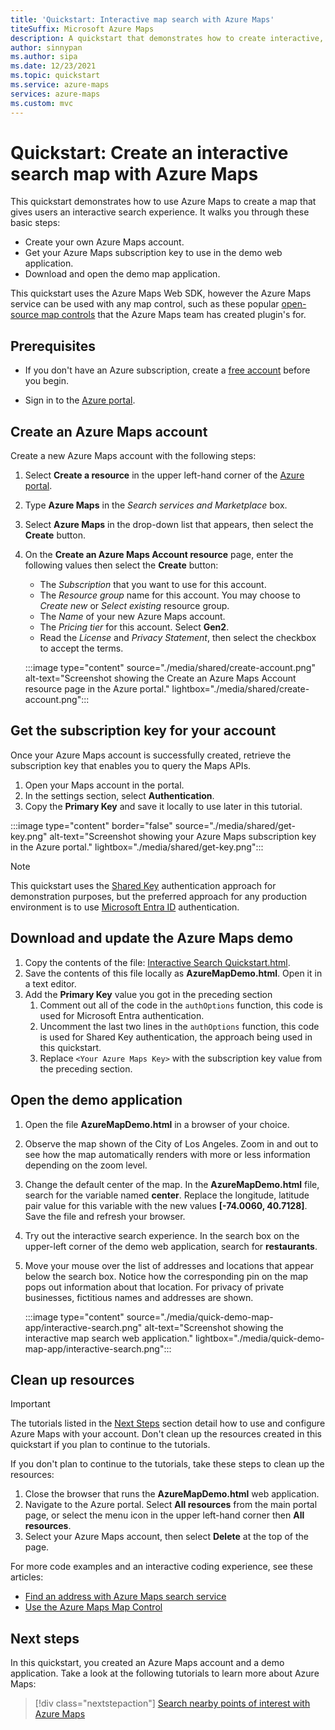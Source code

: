 ```yaml
---
title: 'Quickstart: Interactive map search with Azure Maps'
titeSuffix: Microsoft Azure Maps
description: A quickstart that demonstrates how to create interactive, searchable maps.
author: sinnypan
ms.author: sipa
ms.date: 12/23/2021
ms.topic: quickstart
ms.service: azure-maps
services: azure-maps
ms.custom: mvc
---
```


# Quickstart: Create an interactive search map with Azure Maps

This quickstart demonstrates how to use Azure Maps to create a map that gives users an interactive search experience. It walks you through these basic steps:

* Create your own Azure Maps account.
* Get your Azure Maps subscription key to use in the demo web application.
* Download and open the demo map application.

This quickstart uses the Azure Maps Web SDK, however the Azure Maps service can be used with any map control, such as these popular [open-source map controls] that the Azure Maps team has created plugin's for.

## Prerequisites

* If you don't have an Azure subscription, create a [free account] before you begin.

* Sign in to the [Azure portal].

<a id="createaccount"></a>

## Create an Azure Maps account

Create a new Azure Maps account with the following steps:

1. Select **Create a resource** in the upper left-hand corner of the [Azure portal].
2. Type **Azure Maps** in the *Search services and Marketplace* box.
3. Select **Azure Maps** in the drop-down list that appears, then select the **Create** button.
4. On the **Create an Azure Maps Account resource** page, enter the following values then select the **Create** button:
    * The *Subscription* that you want to use for this account.
    * The *Resource group* name for this account. You may choose to *Create new* or *Select existing* resource group.
    * The *Name* of your new Azure Maps account.
    * The *Pricing tier* for this account. Select **Gen2**.
    * Read the *License* and *Privacy Statement*, then select the checkbox to accept the terms.

    :::image type="content" source="./media/shared/create-account.png" alt-text="Screenshot showing the Create an Azure Maps Account resource page in the Azure portal." lightbox="./media/shared/create-account.png":::

<a id="getkey"></a>

## Get the subscription key for your account

Once your Azure Maps account is successfully created, retrieve the subscription key that enables you to query the Maps APIs.

1. Open your Maps account in the portal.
2. In the settings section, select **Authentication**.
3. Copy the **Primary Key** and save it locally to use later in this tutorial.

:::image type="content" border="false" source="./media/shared/get-key.png" alt-text="Screenshot showing your Azure Maps subscription key in the Azure portal." lightbox="./media/shared/get-key.png":::

>[!NOTE]
> This quickstart uses the [Shared Key] authentication approach for demonstration purposes, but the preferred approach for any production environment is to use [Microsoft Entra ID] authentication.

## Download and update the Azure Maps demo

1. Copy the contents of the file: [Interactive Search Quickstart.html].
2. Save the contents of this file locally as **AzureMapDemo.html**. Open it in a text editor.
3. Add the **Primary Key** value you got in the preceding section
    1. Comment out all of the code in the `authOptions` function, this code is used for Microsoft Entra authentication.
    1. Uncomment the last two lines in the `authOptions` function, this code is used for Shared Key authentication, the approach being used in this quickstart.
    1. Replace `<Your Azure Maps Key>` with the subscription key value from the preceding section.

## Open the demo application

1. Open the file **AzureMapDemo.html** in a browser of your choice.
2. Observe the map shown of the City of Los Angeles. Zoom in and out to see how the map automatically renders with more or less information depending on the zoom level.
3. Change the default center of the map. In the **AzureMapDemo.html** file, search for the variable named **center**. Replace the longitude, latitude pair value for this variable with the new values **[-74.0060, 40.7128]**. Save the file and refresh your browser.
4. Try out the interactive search experience. In the search box on the upper-left corner of the demo web application, search for **restaurants**.
5. Move your mouse over the list of addresses and locations that appear below the search box. Notice how the corresponding pin on the map pops out information about that location. For privacy of private businesses, fictitious names and addresses are shown.

    :::image type="content" source="./media/quick-demo-map-app/interactive-search.png" alt-text="Screenshot showing the interactive map search web application." lightbox="./media/quick-demo-map-app/interactive-search.png":::

## Clean up resources

>[!IMPORTANT]
>The tutorials listed in the [Next Steps] section detail how to use and configure Azure Maps with your account. Don't clean up the resources created in this quickstart if you plan to continue to the tutorials.

If you don't plan to continue to the tutorials, take these steps to clean up the resources:

1. Close the browser that runs the **AzureMapDemo.html** web application.
2. Navigate to the Azure portal. Select **All resources** from the main portal page, or select the menu icon in the upper left-hand corner then **All resources**.
3. Select your Azure Maps account, then select **Delete** at the top of the page.

For more code examples and an interactive coding experience, see these articles:

* [Find an address with Azure Maps search service]
* [Use the Azure Maps Map Control]

## Next steps

In this quickstart, you created an Azure Maps account and a demo application. Take a look at the following tutorials to learn more about Azure Maps:

> [!div class="nextstepaction"]
> [Search nearby points of interest with Azure Maps]

[Azure Active Directory]: azure-maps-authentication.md#azure-ad-authentication
[Azure portal]: https://portal.azure.com
[Find an address with Azure Maps search service]: how-to-search-for-address.md
[free account]: https://azure.microsoft.com/free/?WT.mc_id=A261C142F
[Interactive Search Quickstart.html]: https://github.com/Azure-Samples/AzureMapsCodeSamples/blob/master/Samples/Tutorials/Interactive%20Search/Interactive%20Search%20Quickstart.html
[Microsoft Entra ID]: /entra/fundamentals/whatis
[Next Steps]: #next-steps
[open-source map controls]: open-source-projects.md#third-party-map-control-plugins
[Search nearby points of interest with Azure Maps]: tutorial-search-location.md
[Shared Key]: azure-maps-authentication.md#shared-key-authentication
[Use the Azure Maps Map Control]: how-to-use-map-control.md

